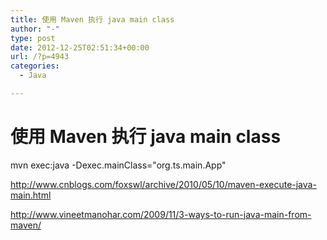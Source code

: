 ```yaml
---
title: 使用 Maven 执行 java main class
author: "-"
type: post
date: 2012-12-25T02:51:34+00:00
url: /?p=4943
categories:
  - Java

---
```

# 使用 Maven 执行 java main class
mvn exec:java -Dexec.mainClass="org.ts.main.App"


http://www.cnblogs.com/foxswl/archive/2010/05/10/maven-execute-java-main.html

http://www.vineetmanohar.com/2009/11/3-ways-to-run-java-main-from-maven/
